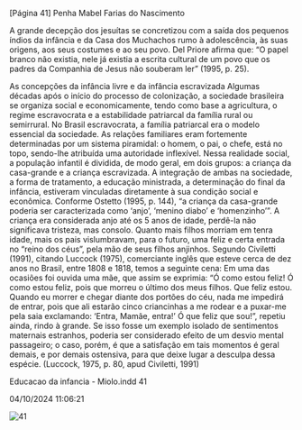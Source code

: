 [Página 41]
Penha Mabel Farias do Nascimento

A grande decepção dos jesuítas se concretizou com a saída dos pequenos índios da infância e da Casa dos Muchachos rumo à adolescência, às suas origens, aos seus costumes e ao seu povo. Del Priore
afirma que: “O papel branco não existia, nele já existia a escrita cultural de um povo que os padres da Companhia de Jesus não souberam
ler” (1995, p. 25).

As concepções da infância livre e da infância escravizada
Algumas décadas após o início do processo de colonização, a sociedade brasileira se organiza social e economicamente, tendo como
base a agricultura, o regime escravocrata e a estabilidade patriarcal
da família rural ou semirrural. No Brasil escravocrata, a família patriarcal era o modelo essencial da sociedade. As relações familiares
eram fortemente determinadas por um sistema piramidal: o homem,
o pai, o chefe, está no topo, sendo-lhe atribuída uma autoridade inflexível. Nessa realidade social, a população infantil é dividida, de
modo geral, em dois grupos: a criança da casa-grande e a criança
escravizada. A integração de ambas na sociedade, a forma de tratamento, a educação ministrada, a determinação do final da infância,
estiveram vinculadas diretamente à sua condição social e econômica.
Conforme Ostetto (1995, p. 144), “a criança da casa-grande poderia ser
caracterizada como ‘anjo’, ‘menino diabo’ e ‘homenzinho’”.
A criança era considerada anjo até os 5 anos de idade, perdê-la
não significava tristeza, mas consolo. Quanto mais filhos morriam
em tenra idade, mais os pais vislumbravam, para o futuro, uma feliz
e certa entrada no “reino dos céus”, pela mão de seus filhos anjinhos.
Segundo Civiletti (1991), citando Luccock (1975), comerciante inglês que esteve cerca de dez anos no Brasil, entre 1808 e 1818, temos a
seguinte cena:
Em uma das ocasiões foi ouvida uma mãe, que assim se
exprimia: “Ó como estou feliz! Ó como estou feliz, pois que
morreu o último dos meus filhos. Que feliz estou. Quando
eu morrer e chegar diante dos portões do céu, nada me
impedirá de entrar, pois que ali estarão cinco criancinhas a me
rodear e a puxar-me pela saia exclamando: ‘Entra, Mamãe,
entra!’ Ó que feliz que sou!”, repetiu ainda, rindo à grande.
Se isso fosse um exemplo isolado de sentimentos maternais
estranhos, poderia ser considerado efeito de um desvio
mental passageiro; o caso, porém, é que a satisfação em tais
momentos é geral demais, e por demais ostensiva, para que
deixe lugar a desculpa dessa espécie.
(Luccock, 1975, p. 80, apud Civiletti, 1991)


Educacao da infancia - Miolo.indd 41

04/10/2024 11:06:21

![41](./img/page_41-01.jpg)
